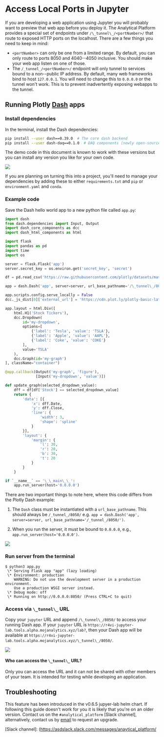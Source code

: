 # Access Local Ports in Jupyter

If you are developing a web application using Jupyter you will probably want to
preview that web app before you deploy it. The Analytical Platform provides a special set of
endpoints under `/\_tunnel\_/<portNumber>/` that route to exposed HTTP ports on
the localhost. There are a few things you need to keep in mind:

* `<portNumber>` can only be one from a limited range. By default, you can only route
  to ports 8050 and 4040--4050 inclusive. You should make your web app listen on
  one of those.
* The `/_tunnel_/<portNumber>/` endpoint will only tunnel to services bound to a
  non--public IP address. By default, many web frameworks bind to host `127.0.0.1`.
  You will need to change this to `0.0.0.0` or the tunnel won't work. This is to
  prevent inadvertently exposing webapps to the tunnel.

## Running Plotly [Dash] apps

### Install dependencies

In the terminal, install the Dash dependencies:

```bash
pip install --user dash==0.39.0  # The core dash backend
pip install --user dash-daq==0.1.0  # DAQ components (newly open-sourced!)
```

The demo code in this document is known to work with these versions but you can
install any version you like for your own code.

![](images/dash/dash_install_deps.gif)

If you are planning on turning this into a project, you'll need to manage your
dependencies by adding these to either `requirements.txt` and `pip` or
`environment.yaml` and `conda`.

### Example code
Save the Dash hello world app to a new python file called `app.py`:

```python
import dash
from dash.dependencies import Input, Output
import dash_core_components as dcc
import dash_html_components as html

import flask
import pandas as pd
import time
import os

server = flask.Flask('app')
server.secret_key = os.environ.get('secret_key', 'secret')

df = pd.read_csv('https://raw.githubusercontent.com/plotly/datasets/master/hello-world-stock.csv')

app = dash.Dash('app', server=server, url_base_pathname='/\_tunnel\_/8050/')

app.scripts.config.serve_locally = False
dcc._js_dist[0]['external_url'] = 'https://cdn.plot.ly/plotly-basic-latest.min.js'

app.layout = html.Div([
    html.H1('Stock Tickers'),
    dcc.Dropdown(
        id='my-dropdown',
        options=[
            {'label': 'Tesla', 'value': 'TSLA'},
            {'label': 'Apple', 'value': 'AAPL'},
            {'label': 'Coke', 'value': 'COKE'}
        ],
        value='TSLA'
    ),
    dcc.Graph(id='my-graph')
], className="container")

@app.callback(Output('my-graph', 'figure'),
              [Input('my-dropdown', 'value')])

def update_graph(selected_dropdown_value):
    dff = df[df['Stock'] == selected_dropdown_value]
    return {
        'data': [{
            'x': dff.Date,
            'y': dff.Close,
            'line': {
                'width': 3,
                'shape': 'spline'
            }
        }],
        'layout': {
            'margin': {
                'l': 30,
                'r': 20,
                'b': 30,
                't': 20
            }
        }
    }

if `__name__` == '\_\_main\_\_':
    app.run_server(host='0.0.0.0')

```

There are two important things to note here, where this code differs from the
Plotly Dash example:

1. The `Dash` class must be instantiated with a `url_base_pathname`. This should
always be `/_tunnel_/8050/` e.g.
`app = dash.Dash('app', server=server, url_base_pathname='/_tunnel_/8050/')`.

2. When you run the server, it must be bound to `0.0.0.0`, e.g., `app.run_server(host='0.0.0.0')`.

![](images/dash/save_example.gif)

### Run server from the terminal

```
$ python3 app.py
 \* Serving Flask app "app" (lazy loading)
 \* Environment: production
    WARNING: Do not use the development server in a production environment.
    Use a production WSGI server instead.
 \* Debug mode: off
 \* Running on http://0.0.0.0:8050/ (Press CTRL+C to quit)
```

### Access via `\_tunnel\_` URL

Copy your `jupyter` URL and append `/\_tunnel\_/8050/` to access your running Dash
app. If your `jupyter` URL is `https://r4vi-jupyter-lab.tools.alpha.mojanalytics.xyz/lab?`,
then your Dash app will be available at
`https://r4vi-jupyter-lab.tools.alpha.mojanalytics.xyz/\_tunnel\_/8050/`.

![](images/dash/visit_url.gif)

#### Who can access the `\_tunnel\_` URL?

Only you can access the URL and it can not be shared with other members of your
team. It is intended for testing while developing an application.

## Troubleshooting

This feature has been introduced in the v0.6.5 jupyer-lab helm chart. If following
this guide doesn't work for you it is likely that you're on an older version.
Contact us on the `#analytical_platform` [Slack channel],
alternatively, contact us by [email](mailto:analytical_platform@digital.justice.gov.uk)
to request an upgrade.

[dash]: https://dash.plot.ly/
[Slack channel]: (https://asdslack.slack.com/messages/anaytical_platform/
